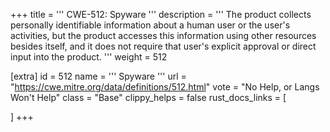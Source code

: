 +++
title = '''
CWE-512: Spyware
'''
description	= '''
The product collects personally identifiable information about a human user or the user's activities, but the product accesses this information using other resources besides itself, and it does not require that user's explicit approval or direct input into the product.
'''
weight = 512

[extra]
id = 512
name = '''
Spyware
'''
url = "https://cwe.mitre.org/data/definitions/512.html"
vote = "No Help, or Langs Won't Help"
class = "Base"
clippy_helps = false
rust_docs_links = [
	
]
+++
